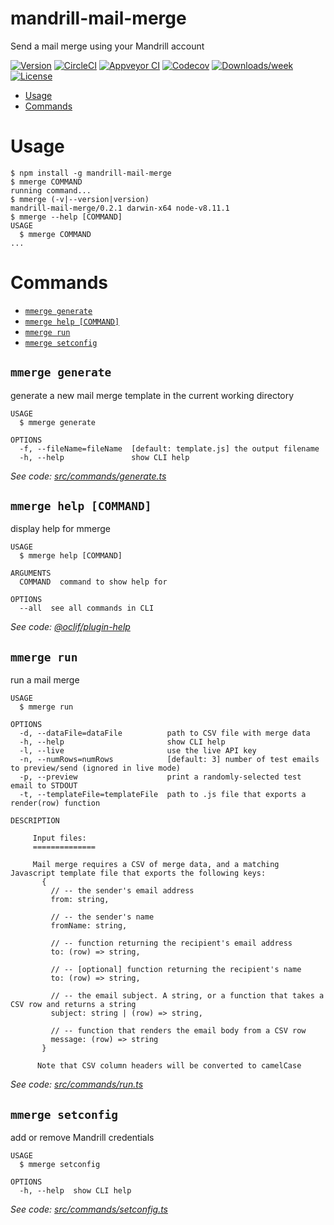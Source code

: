 mandrill-mail-merge
===================

Send a mail merge using your Mandrill account

[![Version](https://img.shields.io/npm/v/mandrill-mail-merge.svg)](https://npmjs.org/package/mandrill-mail-merge)
[![CircleCI](https://circleci.com/gh/centre-for-effective-altruism/mandrill-mail-merge/tree/master.svg?style=shield)](https://circleci.com/gh/centre-for-effective-altruism/mandrill-mail-merge/tree/master)
[![Appveyor CI](https://ci.appveyor.com/api/projects/status/github/centre-for-effective-altruism/mandrill-mail-merge?branch=master&svg=true)](https://ci.appveyor.com/project/centre-for-effective-altruism/mandrill-mail-merge/branch/master)
[![Codecov](https://codecov.io/gh/centre-for-effective-altruism/mandrill-mail-merge/branch/master/graph/badge.svg)](https://codecov.io/gh/centre-for-effective-altruism/mandrill-mail-merge)
[![Downloads/week](https://img.shields.io/npm/dw/mandrill-mail-merge.svg)](https://npmjs.org/package/mandrill-mail-merge)
[![License](https://img.shields.io/npm/l/mandrill-mail-merge.svg)](https://github.com/centre-for-effective-altruism/mandrill-mail-merge/blob/master/package.json)

<!-- toc -->
* [Usage](#usage)
* [Commands](#commands)
<!-- tocstop -->
# Usage
<!-- usage -->
```sh-session
$ npm install -g mandrill-mail-merge
$ mmerge COMMAND
running command...
$ mmerge (-v|--version|version)
mandrill-mail-merge/0.2.1 darwin-x64 node-v8.11.1
$ mmerge --help [COMMAND]
USAGE
  $ mmerge COMMAND
...
```
<!-- usagestop -->
# Commands
<!-- commands -->
* [`mmerge generate`](#mmerge-generate)
* [`mmerge help [COMMAND]`](#mmerge-help-command)
* [`mmerge run`](#mmerge-run)
* [`mmerge setconfig`](#mmerge-setconfig)

## `mmerge generate`

generate a new mail merge template in the current working directory

```
USAGE
  $ mmerge generate

OPTIONS
  -f, --fileName=fileName  [default: template.js] the output filename
  -h, --help               show CLI help
```

_See code: [src/commands/generate.ts](https://github.com/centre-for-effective-altruism/mandrill-mail-merge/blob/v0.2.1/src/commands/generate.ts)_

## `mmerge help [COMMAND]`

display help for mmerge

```
USAGE
  $ mmerge help [COMMAND]

ARGUMENTS
  COMMAND  command to show help for

OPTIONS
  --all  see all commands in CLI
```

_See code: [@oclif/plugin-help](https://github.com/oclif/plugin-help/blob/v1.2.4/src/commands/help.ts)_

## `mmerge run`

run a mail merge

```
USAGE
  $ mmerge run

OPTIONS
  -d, --dataFile=dataFile          path to CSV file with merge data
  -h, --help                       show CLI help
  -l, --live                       use the live API key
  -n, --numRows=numRows            [default: 3] number of test emails to preview/send (ignored in live mode)
  -p, --preview                    print a randomly-selected test email to STDOUT
  -t, --templateFile=templateFile  path to .js file that exports a render(row) function

DESCRIPTION

     Input files:
     ==============

     Mail merge requires a CSV of merge data, and a matching Javascript template file that exports the following keys:
       {
         // -- the sender's email address
         from: string,

         // -- the sender's name
         fromName: string,

         // -- function returning the recipient's email address
         to: (row) => string,

         // -- [optional] function returning the recipient's name
         to: (row) => string,

         // -- the email subject. A string, or a function that takes a CSV row and returns a string
         subject: string | (row) => string,

         // -- function that renders the email body from a CSV row
         message: (row) => string
       }

      Note that CSV column headers will be converted to camelCase
```

_See code: [src/commands/run.ts](https://github.com/centre-for-effective-altruism/mandrill-mail-merge/blob/v0.2.1/src/commands/run.ts)_

## `mmerge setconfig`

add or remove Mandrill credentials

```
USAGE
  $ mmerge setconfig

OPTIONS
  -h, --help  show CLI help
```

_See code: [src/commands/setconfig.ts](https://github.com/centre-for-effective-altruism/mandrill-mail-merge/blob/v0.2.1/src/commands/setconfig.ts)_
<!-- commandsstop -->
